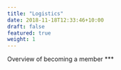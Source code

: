 ```yaml
---
title: "Logistics"
date: 2018-11-18T12:33:46+10:00
draft: false
featured: true
weight: 1
---
```

Overview of becoming a member *** 

